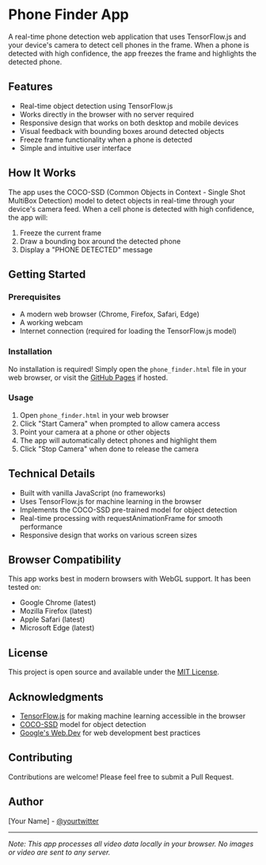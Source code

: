 # Phone Finder App

A real-time phone detection web application that uses TensorFlow.js and your device's camera to detect cell phones in the frame. When a phone is detected with high confidence, the app freezes the frame and highlights the detected phone.

## Features

- Real-time object detection using TensorFlow.js
- Works directly in the browser with no server required
- Responsive design that works on both desktop and mobile devices
- Visual feedback with bounding boxes around detected objects
- Freeze frame functionality when a phone is detected
- Simple and intuitive user interface

## How It Works

The app uses the COCO-SSD (Common Objects in Context - Single Shot MultiBox Detection) model to detect objects in real-time through your device's camera feed. When a cell phone is detected with high confidence, the app will:
1. Freeze the current frame
2. Draw a bounding box around the detected phone
3. Display a "PHONE DETECTED" message

## Getting Started

### Prerequisites

- A modern web browser (Chrome, Firefox, Safari, Edge)
- A working webcam
- Internet connection (required for loading the TensorFlow.js model)

### Installation

No installation is required! Simply open the `phone_finder.html` file in your web browser, or visit the [GitHub Pages](https://onepalebluedot.github.io/phone-finder/) if hosted.

### Usage

1. Open `phone_finder.html` in your web browser
2. Click "Start Camera" when prompted to allow camera access
3. Point your camera at a phone or other objects
4. The app will automatically detect phones and highlight them
5. Click "Stop Camera" when done to release the camera

## Technical Details

- Built with vanilla JavaScript (no frameworks)
- Uses TensorFlow.js for machine learning in the browser
- Implements the COCO-SSD pre-trained model for object detection
- Real-time processing with requestAnimationFrame for smooth performance
- Responsive design that works on various screen sizes

## Browser Compatibility

This app works best in modern browsers with WebGL support. It has been tested on:
- Google Chrome (latest)
- Mozilla Firefox (latest)
- Apple Safari (latest)
- Microsoft Edge (latest)

## License

This project is open source and available under the [MIT License](LICENSE).

## Acknowledgments

- [TensorFlow.js](https://www.tensorflow.org/js/) for making machine learning accessible in the browser
- [COCO-SSD](https://github.com/tensorflow/tfjs-models/tree/master/coco-ssd) model for object detection
- [Google's Web.Dev](https://web.dev/) for web development best practices

## Contributing

Contributions are welcome! Please feel free to submit a Pull Request.

## Author

[Your Name] - [@yourtwitter](https://twitter.com/yourtwitter)

---

*Note: This app processes all video data locally in your browser. No images or video are sent to any server.*

